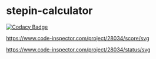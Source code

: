 # stepin-calculator


[![Codacy Badge](https://app.codacy.com/project/badge/Grade/82604cb4666a48ad8d1fe62502ca2a22)](https://www.codacy.com/gh/achyuthrudru9999/stepin-student/dashboard?utm_source=github.com&amp;utm_medium=referral&amp;utm_content=achyuthrudru9999/stepin-student&amp;utm_campaign=Badge_Grade)

https://www.code-inspector.com/project/28034/score/svg

https://www.code-inspector.com/project/28034/status/svg
